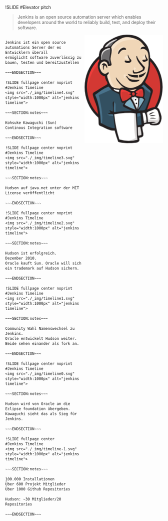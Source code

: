 !SLIDE
#Elevator pitch
> Jenkins is an open source automation server which enables developers around
> the world to reliably build, test, and deploy their software.

<img src="./_img/jenkins.png" style="width:250px" alt="jenkins" align="right"/>

~~~SECTION:notes~~~

Jenkins ist ein open source automations Server der es Entwicklern überall
ermöglicht software zuverlässig zu bauen, testen und bereitzustellen

~~~ENDSECTION~~~

!SLIDE fullpage center noprint
#Jenkins Timeline
<img src="./_img/timeline4.svg" style="width:1000px" alt="jenkins timeline">

~~~SECTION:notes~~~

Kohsuke Kawaguchi (Sun)
Continous Integration software

~~~ENDSECTION~~~

!SLIDE fullpage center noprint
#Jenkins Timeline
<img src="./_img/timeline3.svg" style="width:1000px" alt="jenkins timeline">

~~~SECTION:notes~~~

Hudson auf java.net unter der MIT License veröffentlicht

~~~ENDSECTION~~~

!SLIDE fullpage center noprint
#Jenkins Timeline
<img src="./_img/timeline2.svg" style="width:1000px" alt="jenkins timeline">

~~~SECTION:notes~~~

Hudson ist erfolgreich.  
Dezember 2010.  
Oracle kauft Sun. Oracle will sich ein trademark auf Hudson sichern.  

~~~ENDSECTION~~~

!SLIDE fullpage center noprint
#Jenkins Timeline
<img src="./_img/timeline1.svg" style="width:1000px" alt="jenkins timeline">

~~~SECTION:notes~~~

Community Wahl Namenswechsel zu Jenkins.  
Oracle entwickelt Hudson weiter.  
Beide sehen einander als fork an.

~~~ENDSECTION~~~

!SLIDE fullpage center noprint
#Jenkins Timeline
<img src="./_img/timeline0.svg" style="width:1000px" alt="jenkins timeline">

~~~SECTION:notes~~~

Hudson wird von Oracle an die Eclipse foundation übergeben.  
Kawaguchi sieht das als Sieg für Jenkins.

~~~ENDSECTION~~~

!SLIDE fullpage center
#Jenkins Timeline
<img src="./_img/timeline-1.svg" style="width:1000px" alt="jenkins timeline">

~~~SECTION:notes~~~

100.000 Installationen  
Über 600 Projekt Mitglieder  
Über 1000 Github Repositories  

Hudson: ~30 Mitglieder/20 Repositories

~~~ENDSECTION~~~

